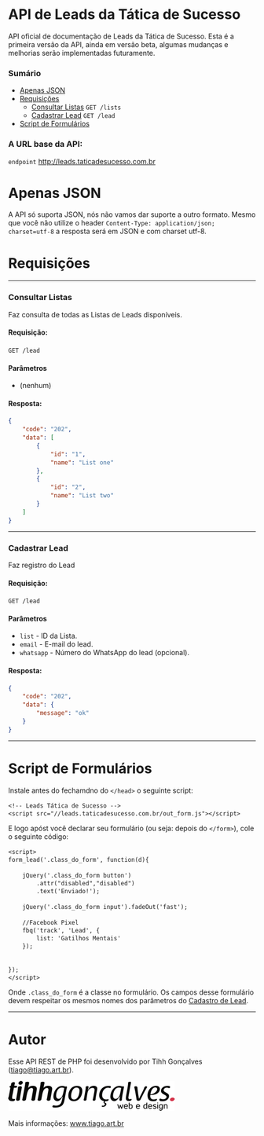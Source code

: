 # API de Leads da Tática de Sucesso

API oficial de documentação de Leads da Tática de Sucesso.
Esta é a primeira versão da API, ainda em versão beta, algumas mudanças e melhorias serão implementadas futuramente.

### Sumário

- [Apenas JSON](#apenas-json)
- [Requisições](#requisições)
    - [Consultar Listas](#consultar-listas) ```GET /lists```
    - [Cadastrar Lead](#cadastrar-lead) ```GET /lead```
- [Script de Formulários](#script-de-formulários)
    

### A URL base da API:
 
```endpoint``` http://leads.taticadesucesso.com.br

# Apenas JSON

A API só suporta JSON, nós não vamos dar suporte a outro formato. Mesmo que você não utilize o header ```Content-Type: application/json; charset=utf-8``` a resposta será em JSON e com charset utf-8.

# Requisições

---

### Consultar Listas
Faz consulta de todas as Listas de Leads disponíveis.

#### Requisição:

```GET /lead```

#### Parâmetros
 - (nenhum)

#### Resposta:

```json
{
    "code": "202",
    "data": [
        {
            "id": "1",
            "name": "List one"
        },
        {
            "id": "2",
            "name": "List two"
        }
    ]
}
```

---

### Cadastrar Lead
Faz registro do Lead

#### Requisição:

```GET /lead```

#### Parâmetros
 - ```list``` - ID da Lista.
 - ```email``` - E-mail do lead.
 - ```whatsapp``` - Número do WhatsApp do lead (opcional).

#### Resposta:

```json
{
    "code": "202",
    "data": {
        "message": "ok"
    }
}
```

---

# Script de Formulários

Instale antes do fechamdno do ```</head>``` o seguinte script:

    <!-- Leads Tática de Sucesso -->
    <script src="//leads.taticadesucesso.com.br/out_form.js"></script>

E logo apóst você declarar seu formulário (ou seja: depois do ```</form>```), cole o seguinte código:


    <script>
    form_lead('.class_do_form', function(d){

        jQuery('.class_do_form button')
            .attr("disabled","disabled")
            .text('Enviado!');

        jQuery('.class_do_form input').fadeOut('fast');

        //Facebook Pixel
        fbq('track', 'Lead', {
            list: 'Gatilhos Mentais'
        });
  

    });
    </script>
Onde ```.class_do_form``` é a classe no formulário. Os campos desse formulário devem respeitar os mesmos nomes dos parâmetros do [Cadastro de Lead](#cadastrar-lead).


---

# Autor

Esse API REST de PHP foi desenvolvido por Tihh Gonçalves (tiago@tiago.art.br).
 
![logo](https://raw.githubusercontent.com/tihhgoncalves/tihh.cliente.jpc.api-doc/master/logo.png)

Mais informações: www.tiago.art.br
